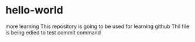 # hello-world

more learning
This repository is going to be used for learning github
Thil file is being edied to test commit command
